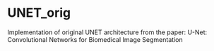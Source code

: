 # UNET_orig
Implementation of original UNET architecture from the paper: U-Net: Convolutional Networks for Biomedical Image Segmentation
